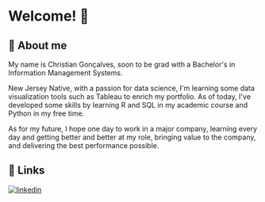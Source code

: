 # Welcome! 👋


## 🚀 About me
My name is Christian Gonçalves, soon to be grad with a Bachelor's in Information Management Systems. 

New Jersey Native, with a passion for data science, I'm learning some data visualization tools such as Tableau to enrich my portfolio. As of today, I've developed some skills by learning R and SQL in my academic course and Python in my free time.  

As for my future, I hope one day to work in a major company, learning every day and getting better and better at my role, bringing value to the company, and delivering the best performance possible.

## 🔗 Links

[![linkedin](https://img.shields.io/badge/linkedin-0A66C2?style=for-the-badge&logo=linkedin&logoColor=white)](https://www.linkedin.com/in/cmpg/) 
